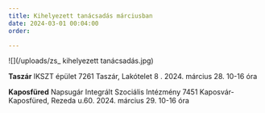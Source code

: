 ```yaml
---
title: Kihelyezett tanácsadás márciusban
date: 2024-03-01 00:04:00
order:

---
```

![](/uploads/zs_ kihelyezett tanácsadás.jpg)

**Taszár**                                                               IKSZT épület                                                            7261 Taszár, Lakótelet 8         .
2024. március 28. 10-16 óra

**Kaposfüred**                                                         Napsugár Integrált Szociális Intézmény
7451 Kaposvár-Kaposfüred, Rezeda u.60.
2024. március 29. 10-16 óra
